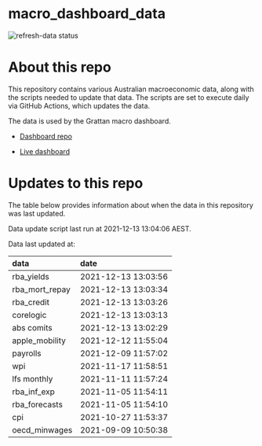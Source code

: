 
<!-- README.md is generated from README.Rmd. Please edit that file -->

# macro\_dashboard\_data

<!-- badges: start -->

![refresh-data
status](https://github.com/grattan/macro_dashboard_data/workflows/refresh-data/badge.svg)

<!-- badges: end -->

# About this repo

This repository contains various Australian macroeconomic data, along
with the scripts needed to update that data. The scripts are set to
execute daily via GitHub Actions, which updates the data.

The data is used by the Grattan macro dashboard.

  - [Dashboard repo](https://github.com/grattan/macrodashboard)

  - [Live dashboard](https://mattcowgill.shinyapps.io/macrodashboard/)

# Updates to this repo

The table below provides information about when the data in this
repository was last updated.

Data update script last run at 2021-12-13 13:04:06 AEST.

Data last updated at:

| data             | date                |
| :--------------- | :------------------ |
| rba\_yields      | 2021-12-13 13:03:56 |
| rba\_mort\_repay | 2021-12-13 13:03:34 |
| rba\_credit      | 2021-12-13 13:03:26 |
| corelogic        | 2021-12-13 13:03:13 |
| abs comits       | 2021-12-13 13:02:29 |
| apple\_mobility  | 2021-12-12 11:55:04 |
| payrolls         | 2021-12-09 11:57:02 |
| wpi              | 2021-11-17 11:58:51 |
| lfs monthly      | 2021-11-11 11:57:24 |
| rba\_inf\_exp    | 2021-11-05 11:54:11 |
| rba\_forecasts   | 2021-11-05 11:54:10 |
| cpi              | 2021-10-27 11:53:37 |
| oecd\_minwages   | 2021-09-09 10:50:38 |
